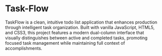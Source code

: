 # Task-Flow
TaskFlow is a clean, intuitive todo list application that enhances production through intelligent task organization. 
Built with vanilla JavaScript, HTML5, and CSS3, this project features a modern dual-column interface that visually distinguishes between active and completed tasks, promoting focused task management while maintaining full context of accomplishments.
